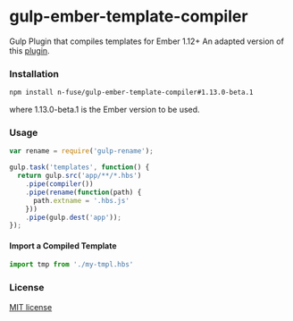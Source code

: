 # gulp-ember-template-compiler

Gulp Plugin that compiles templates for Ember 1.12+
An adapted version of this [plugin](https://github.com/Geodesigner/gulp-ember-template-compiler).

### Installation

```bash
npm install n-fuse/gulp-ember-template-compiler#1.13.0-beta.1
```

where 1.13.0-beta.1 is the Ember version to be used.

### Usage

```JavaScript
var rename = require('gulp-rename');

gulp.task('templates', function() {
  return gulp.src('app/**/*.hbs')
    .pipe(compiler())
    .pipe(rename(function(path) {
      path.extname = '.hbs.js'
    }))
    .pipe(gulp.dest('app'));
});
```

#### Import a Compiled Template

```JavaScript
import tmp from './my-tmpl.hbs'
```

### License

[MIT license](LICENSE.txt)
